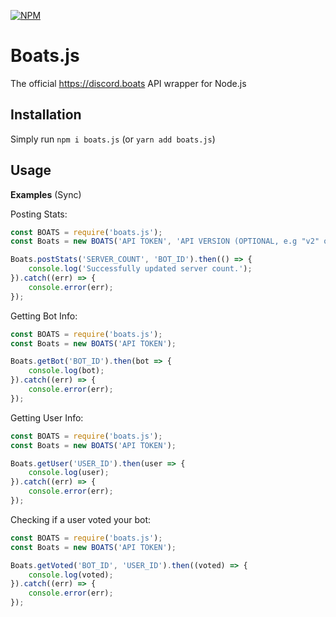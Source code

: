 [![NPM](https://nodei.co/npm/boats.js.png?downloads=true&downloadRank=true&stars=true)](https://nodei.co/npm/boats.js/)

# Boats.js
The official https://discord.boats API wrapper for Node.js

## Installation
Simply run `npm i boats.js` (or `yarn add boats.js`)

## Usage

**Examples** (Sync)

Posting Stats:
```js
const BOATS = require('boats.js');
const Boats = new BOATS('API TOKEN', 'API VERSION (OPTIONAL, e.g "v2" or "v1")');

Boats.postStats('SERVER_COUNT', 'BOT_ID').then(() => {
    console.log('Successfully updated server count.');
}).catch((err) => {
    console.error(err);
});
```

Getting Bot Info:
```js
const BOATS = require('boats.js');
const Boats = new BOATS('API TOKEN');

Boats.getBot('BOT_ID').then(bot => {
    console.log(bot);
}).catch((err) => {
    console.error(err);
});
```

Getting User Info:
```js
const BOATS = require('boats.js');
const Boats = new BOATS('API TOKEN');

Boats.getUser('USER_ID').then(user => {
    console.log(user);
}).catch((err) => {
    console.error(err);
});
```

Checking if a user voted your bot:
```js
const BOATS = require('boats.js');
const Boats = new BOATS('API TOKEN');

Boats.getVoted('BOT_ID', 'USER_ID').then((voted) => {
    console.log(voted);
}).catch((err) => {
    console.error(err);
});
```
